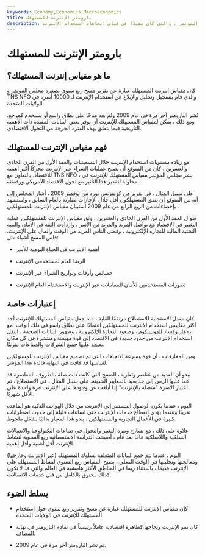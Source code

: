 ```yaml
---
keywords: Economy,Economics,Macroeconomics
title: بارومتر الإنترنت للمستهلك
description: كان مقياس إنترنت المستهلك عبارة عن تقرير مسح ربع سنوي يصدره مجلس المؤتمر ، والذي كان مفيدًا في قياس اتجاهات استخدام الإنترنت.
---
```


# بارومتر الإنترنت للمستهلك
## ما هو مقياس إنترنت المستهلك؟

كان مقياس إنترنت المستهلك عبارة عن تقرير مسح ربع سنوي يصدره [مجلس المؤتمر](/conferenceboard) و TNS NFO والذي قام بتسجيل وتحليل والإبلاغ عن استخدام الإنترنت لـ 10000 أسرة في الولايات المتحدة.

نُشر البارومتر آخر مرة في عام 2009 ولم يعد متاحًا على نطاق واسع أو يستخدم كمرجع. ومع ذلك ، يمكن لمقياس المستهلك للإنترنت أن يوفر بعض البيانات المفيدة ذات الأهمية التاريخية فيما يتعلق بهذه الفترة الحرجة من التحول الاقتصادي.

## فهم مقياس الإنترنت للمستهلك

مع زيادة مستويات استخدام الإنترنت خلال التسعينيات والعقد الأول من القرن الحادي والعشرين ، كان من المتوقع أن تصبح عمليات الشراء عبر الإنترنت محركًا أكثر أهمية للاقتصاد. بالتعاون مع TNS NFO ، نشر مجلس المؤتمر مقياس المستهلك للإنترنت في محاولة لتقدير هذا التأثير مع تحول الاقتصاد الأمريكي ورقمنته.

على سبيل المثال ، في تقرير من كونفرنس بورد من نوفمبر 2009 ، أشار المجلس إلى أنه من المتوقع أن ينفق المستهلكون أقل خلال الإجازات مقارنة بالعام السابق ، واستشهد بإحصاءات من الربع الرابع من عام 2009 استبيان مقياس الإنترنت للمستهلكين .

طوال العقد الأول من القرن الحادي والعشرين ، وثق مقياس الإنترنت للمستهلكين عملية التغيير في الاقتصاد مع تواصل المزيد والمزيد من الأسر ، وازدادت الثقة في الأمان والبنية التحتية المالية للتجارة الإلكترونية ، وقضى الناس المزيد من الوقت والمال على الإنترنت. قاس المسح أشياء مثل:

- أهمية الإنترنت في الحياة اليومية للأسر

- الرضا العام لمستخدمي الإنترنت

- خصائص وأوقات وتواريخ الشراء عبر الإنترنت

- تصورات المستخدمين للأمان للمعاملات عبر الإنترنت والاستخدام العام للإنترنت

## إعتبارات خاصة

كان معدل الاستجابة للاستطلاع مرتفعًا للغاية ، مما جعل مقياس المستهلك للإنترنت أحد أكثر مقاييس استخدام الإنترنت للمستهلكين اعتمادًا على نطاق واسع في ذلك الوقت. مع ازدهار وكساد [الدوت كوم](/dotcom) ، وصعود التجارة الإلكترونية ، وظهور البيانات الضخمة ، انتقل استخدام الإنترنت من حدود جديدة في الاقتصاد إلى قوة مهيمنة ومنتشرة في كل مكان تعتمد عليها جميع الشركات والصناعات تقريبًا.

ومن المفارقات ، أن قوة وسرعة الاتجاهات التي تم تصميم مقياس الإنترنت للمستهلكين لقياسها قد فاقت في النهاية فائدة هذا المؤشر.

يبدو أن العديد من عناصر وتعاريف المسح التي كانت ذات صلة بالظروف المعاصرة قد عفا عليها الزمن إلى حد بعيد بالمعايير الحديثة. على سبيل المثال ، في الاستطلاع ، تم اعتبار الأسرة "متصلة بالإنترنت" إذا أبلغت عن وجودها على الإنترنت مرة واحدة على الأقل شهريًا.

اليوم ، عندما يكون الوصول المستمر إلى الإنترنت من خلال الهواتف الذكية هو القاعدة تقريبًا وعندما يؤدي انقطاع خدمات الإنترنت حتى لساعات قليلة إلى حدوث اضطرابات كبيرة في الأعمال التجارية والمستهلكين ، يبدو هذا المعيار بدائيًا بشكل ملحوظ.

علاوة على ذلك ، مع تسارع وتيرة التغيير والتحول في صناعات التكنولوجيا والاتصالات السلكية واللاسلكية عامًا بعد عام ، أصبحت الدراسة الاستقصائية ربع السنوية لنشاط الإنترنت أقل أهمية وأقل أهمية.

اليوم ، عندما يتم جمع البيانات المتعلقة بسلوك المستهلك (عبر الإنترنت وخارجها) ومعالجتها وتحليلها في الوقت الفعلي ، يصبح المقياس ربع السنوي لنشاط المستهلك على الإنترنت قديمًا ، باستثناء ربما في المناطق الأكثر هامشية في العالم والتي قد لا تكون كذلك مخترق بالكامل من قبل خدمات الاتصالات.

## يسلط الضوء

- كان مقياس الإنترنت للمستهلك عبارة عن مسح وتقرير ربع سنوي حول استخدام المستهلك للإنترنت في الولايات المتحدة

- كان نمو الإنترنت ونجاحها كظاهرة اقتصادية عاملاً رئيسياً في تقادم البارومتر في نهاية المطاف.

- تم نشر البارومتر آخر مرة في عام 2009.

